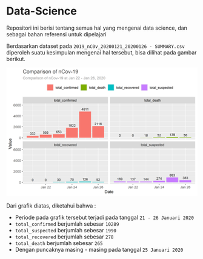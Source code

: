 # Data-Science
Repositori ini berisi tentang semua hal yang mengenai data science, dan sebagai bahan referensi untuk dipelajari

Berdasarkan dataset pada `2019_nC0v_20200121_20200126 - SUMMARY.csv` diperoleh suatu kesimpulan mengenai hal tersebut,
bisa dilihat pada gambar berikut.

![alt text](https://raw.githubusercontent.com/MuhamadAzizi/Data-Science/master/R/plot_nCOV-19.png?token=AOLVU6DEIG2PC6YESGJOFCC6SRAB2)

Dari grafik diatas, diketahui bahwa :
- Periode pada grafik tersebut terjadi pada tanggal `21 - 26 Januari 2020`
- `total_confirmed` berjumlah sebesar `10289`
- `total_suspected` berjumlah sebesar `1990`
- `total_recovered` berjumlah sebesar `278`
- `total_death` berjumlah sebesar `265`
- Dengan puncaknya masing - masing pada tanggal `25 Januari 2020`
